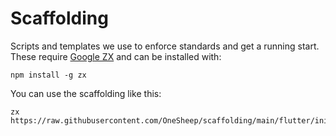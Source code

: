 # Scaffolding

Scripts and templates we use to enforce standards and get a running start. These require
[Google ZX][1] and can be installed with:

```
npm install -g zx
```

You can use the scaffolding like this:

```
zx https://raw.githubusercontent.com/OneSheep/scaffolding/main/flutter/init.mjs
```

[1]: https://github.com/google/zx
